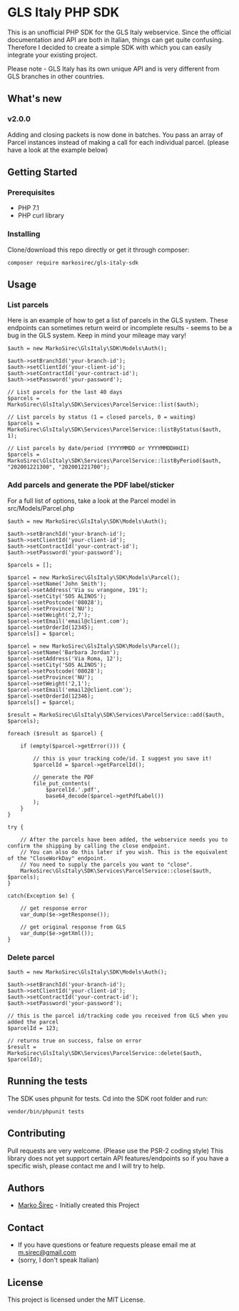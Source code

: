 # GLS Italy PHP SDK

This is an unofficial PHP SDK for the GLS Italy webservice. Since the official documentation and API are both in Italian, things can get quite confusing. Therefore I decided to create a simple SDK with which you can easily integrate your existing project.

Please note - GLS Italy has its own unique API and is very different from GLS branches in other countries.

## What's new

### v2.0.0

Adding and closing packets is now done in batches. You pass an array of Parcel instances instead of making a call for each individual parcel. (please have a look at the example below)

## Getting Started

### Prerequisites

- PHP 7.1
- PHP curl library

### Installing

Clone/download this repo directly or get it through composer:

```
composer require markosirec/gls-italy-sdk
```

## Usage

### List parcels

Here is an example of how to get a list of parcels in the GLS system. These endpoints can sometimes return weird or incomplete results - seems to be a bug in the GLS system. Keep in mind your mileage may vary!

```
$auth = new MarkoSirec\GlsItaly\SDK\Models\Auth();

$auth->setBranchId('your-branch-id');
$auth->setClientId('your-client-id');
$auth->setContractId('your-contract-id');
$auth->setPassword('your-password');

// List parcels for the last 40 days
$parcels = MarkoSirec\GlsItaly\SDK\Services\ParcelService::list($auth);

// List parcels by status (1 = closed parcels, 0 = waiting)
$parcels = MarkoSirec\GlsItaly\SDK\Services\ParcelService::listByStatus($auth, 1);

// List parcels by date/period (YYYYMMDD or YYYYMMDDHHII)
$parcels = MarkoSirec\GlsItaly\SDK\Services\ParcelService::listByPeriod($auth, "202001221300", "202001221700");

```

### Add parcels and generate the PDF label/sticker

For a full list of options, take a look at the Parcel model in src/Models/Parcel.php

```
$auth = new MarkoSirec\GlsItaly\SDK\Models\Auth();

$auth->setBranchId('your-branch-id');
$auth->setClientId('your-client-id');
$auth->setContractId('your-contract-id');
$auth->setPassword('your-password');

$parcels = [];

$parcel = new MarkoSirec\GlsItaly\SDK\Models\Parcel();
$parcel->setName('John Smith');
$parcel->setAddress('Via su vrangone, 191');
$parcel->setCity('SOS ALINOS');
$parcel->setPostcode('08028');
$parcel->setProvince('NU');
$parcel->setWeight('2,7');
$parcel->setEmail('email@client.com');
$parcel->setOrderId(12345);
$parcels[] = $parcel;

$parcel = new MarkoSirec\GlsItaly\SDK\Models\Parcel();
$parcel->setName('Barbara Jordan');
$parcel->setAddress('Via Roma, 12');
$parcel->setCity('SOS ALINOS');
$parcel->setPostcode('08028');
$parcel->setProvince('NU');
$parcel->setWeight('2,1');
$parcel->setEmail('email2@client.com');
$parcel->setOrderId(12346);
$parcels[] = $parcel;

$result = MarkoSirec\GlsItaly\SDK\Services\ParcelService::add($auth, $parcels);

foreach ($result as $parcel) {

    if (empty($parcel->getError())) {

        // this is your tracking code/id. I suggest you save it!
        $parcelId = $parcel->getParcelId();

        // generate the PDF
        file_put_contents(
            $parcelId.'.pdf', 
            base64_decode($parcel->getPdfLabel())
        );
    }
}

try {

    // After the parcels have been added, the webservice needs you to confirm the shipping by calling the close endpoint. 
    // You can also do this later if you wish. This is the equivalent of the "CloseWorkDay" endpoint. 
    // You need to supply the parcels you want to "close".
    MarkoSirec\GlsItaly\SDK\Services\ParcelService::close($auth, $parcels);
}

catch(Exception $e) {

    // get response error
    var_dump($e->getResponse());

    // get original response from GLS
    var_dump($e->getXml());
}
```

### Delete parcel

```
$auth = new MarkoSirec\GlsItaly\SDK\Models\Auth();

$auth->setBranchId('your-branch-id');
$auth->setClientId('your-client-id');
$auth->setContractId('your-contract-id');
$auth->setPassword('your-password');

// this is the parcel id/tracking code you received from GLS when you added the parcel
$parcelId = 123;

// returns true on success, false on error
$result = MarkoSirec\GlsItaly\SDK\Services\ParcelService::delete($auth, $parcelId);
```

## Running the tests

The SDK uses phpunit for tests. Cd into the SDK root folder and run:

```
vendor/bin/phpunit tests
```

## Contributing

Pull requests are very welcome. (Please use the PSR-2 coding style) This library does not yet support certain API features/endpoints so if you have a specific wish, please contact me and I will try to help.

## Authors

- [Marko Širec](https://github.com/markosirec) - Initially created this Project

## Contact

- If you have questions or feature requests please email me at m.sirec@gmail.com
- (sorry, I don't speak Italian)

## License

This project is licensed under the MIT License.
